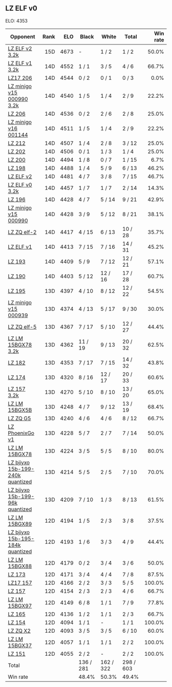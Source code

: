 ## LZ ELF v0 ##

ELO: 4353

Opponent | Rank | ELO | Black | White | Total | Win rate
---------|-----:|----:|-------|-------|-------|-------:
[LZ ELF v2 3.2k](LZ%20ELF%20v2%203.2k.md) | 15D | 4673 | - | 1 / 2 | 1 / 2 | 50.0%
[LZ ELF v1 3.2k](LZ%20ELF%20v1%203.2k.md) | 14D | 4552 | 1 / 1 | 3 / 5 | 4 / 6 | 66.7%
[LZ17 206](LZ17%20206.md) | 14D | 4544 | 0 / 2 | 0 / 1 | 0 / 3 | 0.0%
[LZ minigo v15 000990 3.2k](LZ%20minigo%20v15%20000990%203.2k.md) | 14D | 4540 | 1 / 5 | 1 / 4 | 2 / 9 | 22.2%
[LZ 206](LZ%20206.md) | 14D | 4536 | 0 / 2 | 2 / 6 | 2 / 8 | 25.0%
[LZ minigo v16 001144](LZ%20minigo%20v16%20001144.md) | 14D | 4511 | 1 / 5 | 1 / 4 | 2 / 9 | 22.2%
[LZ 212](LZ%20212.md) | 14D | 4507 | 1 / 4 | 2 / 8 | 3 / 12 | 25.0%
[LZ 202](LZ%20202.md) | 14D | 4506 | 0 / 1 | 1 / 3 | 1 / 4 | 25.0%
[LZ 200](LZ%20200.md) | 14D | 4494 | 1 / 8 | 0 / 7 | 1 / 15 | 6.7%
[LZ 198](LZ%20198.md) | 14D | 4488 | 1 / 4 | 5 / 9 | 6 / 13 | 46.2%
[LZ ELF v2](LZ%20ELF%20v2.md) | 14D | 4481 | 4 / 7 | 3 / 8 | 7 / 15 | 46.7%
[LZ ELF v0 3.2k](LZ%20ELF%20v0%203.2k.md) | 14D | 4457 | 1 / 7 | 1 / 7 | 2 / 14 | 14.3%
[LZ 196](LZ%20196.md) | 14D | 4428 | 4 / 7 | 5 / 14 | 9 / 21 | 42.9%
[LZ minigo v15 000990](LZ%20minigo%20v15%20000990.md) | 14D | 4428 | 3 / 9 | 5 / 12 | 8 / 21 | 38.1%
[LZ ZQ elf-2](LZ%20ZQ%20elf-2.md) | 14D | 4417 | 4 / 15 | 6 / 13 | 10 / 28 | 35.7%
[LZ ELF v1](LZ%20ELF%20v1.md) | 14D | 4413 | 7 / 15 | 7 / 16 | 14 / 31 | 45.2%
[LZ 193](LZ%20193.md) | 14D | 4409 | 5 / 9 | 7 / 12 | 12 / 21 | 57.1%
[LZ 190](LZ%20190.md) | 14D | 4403 | 5 / 12 | 12 / 16 | 17 / 28 | 60.7%
[LZ 195](LZ%20195.md) | 13D | 4397 | 4 / 10 | 8 / 12 | 12 / 22 | 54.5%
[LZ minigo v15 000939](LZ%20minigo%20v15%20000939.md) | 13D | 4374 | 4 / 13 | 5 / 17 | 9 / 30 | 30.0%
[LZ ZQ elf-5](LZ%20ZQ%20elf-5.md) | 13D | 4367 | 7 / 17 | 5 / 10 | 12 / 27 | 44.4%
[LZ LM 15BGX78 3.2k](LZ%20LM%2015BGX78%203.2k.md) | 13D | 4362 | 11 / 19 | 9 / 13 | 20 / 32 | 62.5%
[LZ 182](LZ%20182.md) | 13D | 4353 | 7 / 17 | 7 / 15 | 14 / 32 | 43.8%
[LZ 174](LZ%20174.md) | 13D | 4320 | 8 / 16 | 12 / 17 | 20 / 33 | 60.6%
[LZ 157 3.2k](LZ%20157%203.2k.md) | 13D | 4270 | 5 / 10 | 8 / 10 | 13 / 20 | 65.0%
[LZ LM 15BGX5B](LZ%20LM%2015BGX5B.md) | 13D | 4248 | 4 / 7 | 9 / 12 | 13 / 19 | 68.4%
[LZ ZQ G5](LZ%20ZQ%20G5.md) | 13D | 4240 | 4 / 6 | 4 / 6 | 8 / 12 | 66.7%
[LZ PhoenixGo v1](LZ%20PhoenixGo%20v1.md) | 13D | 4228 | 5 / 7 | 2 / 7 | 7 / 14 | 50.0%
[LZ LM 15BGX78](LZ%20LM%2015BGX78.md) | 13D | 4224 | 3 / 5 | 5 / 5 | 8 / 10 | 80.0%
[LZ bjiyxo 15b-199-240k quantized](LZ%20bjiyxo%2015b-199-240k%20quantized.md) | 13D | 4214 | 5 / 5 | 2 / 5 | 7 / 10 | 70.0%
[LZ bjiyxo 15b-199-96k quantized](LZ%20bjiyxo%2015b-199-96k%20quantized.md) | 13D | 4209 | 7 / 10 | 1 / 3 | 8 / 13 | 61.5%
[LZ LM 15BGX89](LZ%20LM%2015BGX89.md) | 12D | 4194 | 1 / 5 | 2 / 3 | 3 / 8 | 37.5%
[LZ bjiyxo 15b-195-184k quantized](LZ%20bjiyxo%2015b-195-184k%20quantized.md) | 12D | 4193 | 1 / 6 | 3 / 3 | 4 / 9 | 44.4%
[LZ LM 15BGX88](LZ%20LM%2015BGX88.md) | 12D | 4179 | 0 / 2 | 3 / 4 | 3 / 6 | 50.0%
[LZ 173](LZ%20173.md) | 12D | 4171 | 3 / 4 | 4 / 4 | 7 / 8 | 87.5%
[LZ17 157](LZ17%20157.md) | 12D | 4166 | 2 / 2 | 3 / 3 | 5 / 5 | 100.0%
[LZ 157](LZ%20157.md) | 12D | 4154 | 2 / 3 | 2 / 3 | 4 / 6 | 66.7%
[LZ LM 15BGX97](LZ%20LM%2015BGX97.md) | 12D | 4149 | 6 / 8 | 1 / 1 | 7 / 9 | 77.8%
[LZ 165](LZ%20165.md) | 12D | 4136 | 1 / 2 | 1 / 1 | 2 / 3 | 66.7%
[LZ 154](LZ%20154.md) | 12D | 4094 | 1 / 1 | - | 1 / 1 | 100.0%
[LZ ZQ X2](LZ%20ZQ%20X2.md) | 12D | 4093 | 3 / 5 | 3 / 5 | 6 / 10 | 60.0%
[LZ LM 15BGX37](LZ%20LM%2015BGX37.md) | 12D | 4057 | 1 / 1 | 1 / 1 | 2 / 2 | 100.0%
[LZ 151](LZ%20151.md) | 12D | 4055 | 2 / 2 | - | 2 / 2 | 100.0%
Total | | | 136 / 281 | 162 / 322 | 298 / 603 | 
Win rate| | | 48.4% | 50.3% | 49.4% | 
